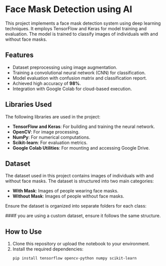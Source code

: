 # Face Mask Detection using AI

This project implements a face mask detection system using deep learning techniques. It employs TensorFlow and Keras for model training and evaluation. The model is trained to classify images of individuals with and without face masks.

## Features

- Dataset preprocessing using image augmentation.
- Training a convolutional neural network (CNN) for classification.
- Model evaluation with confusion matrix and classification report.
- Achieved high accuracy of **98%**.
- Integration with Google Colab for cloud-based execution.

## Libraries Used

The following libraries are used in the project:

- **TensorFlow and Keras**: For building and training the neural network.
- **OpenCV**: For image processing.
- **NumPy**: For numerical computations.
- **Scikit-learn**: For evaluation metrics.
- **Google Colab Utilities**: For mounting and accessing Google Drive.

## Dataset

The dataset used in this project contains images of individuals with and without face masks. The dataset is structured into two main categories:

- **With Mask**: Images of people wearing face masks.
- **Without Mask**: Images of people without face masks.

Ensure the dataset is organized into separate folders for each class:


###If you are using a custom dataset, ensure it follows the same structure.

## How to Use

1. Clone this repository or upload the notebook to your environment.
2. Install the required dependencies:
   ```bash
   pip install tensorflow opencv-python numpy scikit-learn

